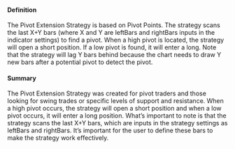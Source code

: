 #### Definition

The Pivot Extension Strategy is based on Pivot Points. The strategy scans the last X+Y bars (where X and Y are leftBars and rightBars inputs in the indicator settings) to find a pivot. When a high pivot is located, the strategy will open a short position. If a low pivot is found, it will enter a long. Note that the strategy will lag Y bars behind because the chart needs to draw Y new bars after a potential pivot to detect the pivot.

#### Summary

The Pivot Extension Strategy was created for pivot traders and those looking for swing trades or specific levels of support and resistance. When a high pivot occurs, the strategy will open a short position and when a low pivot occurs, it will enter a long position. What’s important to note is that the strategy scans the last X+Y bars, which are inputs in the strategy settings as leftBars and rightBars. It’s important for the user to define these bars to make the strategy work effectively.